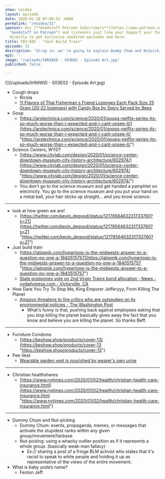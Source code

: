 ```yaml
---
show: noidea
layout: episode
date: 2020-01-28 07:00:53 -0800
permalink: "/noidea/31"
sponsor: Our [**Goodstuff Patreon Subscribers**](https://www.patreon.com/goodstuff
  "Goodstuff on Patreon") and listeners just like you! Support your favorite podcasts
  directly to get exclusive unedited episodes and more.
title: S03:E02 - "Just Build Train"
episode: 31
description: 'Strap in: we''re going to explain Dummy Chum and Nutpicking.'
mp3: ''
image: "/uploads/IHNIWID - S03E02 - Episode Art.jpg"
published: false

---
```

![](/uploads/IHNIWID - S03E02 - Episode Art.jpg)

* Cough drops
  * Ricola
  * [11 Flavors of Thai Fisherman s Friend Lozenges Each Pack Size 25 Gram (20-22 lozenges) with Candy Box by Spicy Served by Bees](https://www.amazon.com/dp/B01MYPY5T2/ref=cm_sw_em_r_mt_dp_U_bB1iEbS4M6DDQ)
* Goop
  * [https://arstechnica.com/science/2020/01/goops-netflix-series-its-so-much-worse-than-i-expected-and-i-cant-unsee-it/](https://arstechnica.com/science/2020/01/goops-netflix-series-its-so-much-worse-than-i-expected-and-i-cant-unsee-it/ "https://arstechnica.com/science/2020/01/goops-netflix-series-its-so-much-worse-than-i-expected-and-i-cant-unsee-it/")
* Science Centers, WYD?
  * [https://www.citylab.com/design/2020/01/science-center-downtown-museum-city-history-architecture/602974/](https://www.citylab.com/design/2020/01/science-center-downtown-museum-city-history-architecture/602974/ "https://www.citylab.com/design/2020/01/science-center-downtown-museum-city-history-architecture/602974/")
  * You don't go to the science museum and get handed a pamphlet on electricity. You go to the science museum and you put your hand on a metal ball, your hair sticks up straight... and you know science.

***

* look at how green we are!
  * [https://twitter.com/kevin_degood/status/1217856463231733760?s=21](https://twitter.com/kevin_degood/status/1217856463231733760?s=21 "https://twitter.com/kevin_degood/status/1217856463231733760?s=21")
* Just build train
  * [https://jalopnik.com/hyperloop-is-the-midwests-answer-to-a-question-no-one-a-1840515757](https://jalopnik.com/hyperloop-is-the-midwests-answer-to-a-question-no-one-a-1840515757 "https://jalopnik.com/hyperloop-is-the-midwests-answer-to-a-question-no-one-a-1840515757")
  * [State postpones vote on 2nd Virgin Trains bond allocation - News - vvdailypress.com - Victorville, CA](https://www.vvdailypress.com/news/20200115/state-postpones-vote-on-2nd-virgin-trains-bond-allocation)
* How Dare You Try To Stop Me, King Emporer Jefferyyy, From Killing The Planet
  * [Amazon threatens to fire critics who are outspoken on its environmental policies - The Washington Post](https://www.washingtonpost.com/technology/2020/01/02/amazon-threatens-fire-outspoken-employee-critics-its-environmental-policies/)
    * What's funny is that, pushing back against employees asking that you stop killing the planet basically gives away the fact that you know and believe you are killing the planet. So thanks Beff.

***

* Furniture Condoms
  * [https://keshow.shop/products/cover-13](https://keshow.shop/products/cover-13 "https://keshow.shop/products/cover-13")
* Pee Vest
  * [Wearable garden vest is nourished by wearer's own urine](https://inhabitat.com/wearable-garden-vest-is-nourished-by-wearers-own-urine/)

***

* Christian healthshares
  * [https://www.nytimes.com/2020/01/02/health/christian-health-care-insurance.html](https://www.nytimes.com/2020/01/02/health/christian-health-care-insurance.html "https://www.nytimes.com/2020/01/02/health/christian-health-care-insurance.html")

***

* Dummy Chum and Nut-picking
  * Dummy Chum: events, propaganda, memes, or messages that activate the stupidest ranks within any given group/movement/fanbase
  * Nut-picking: using a whacky outlier position as if it represents a whole group. (basically weak-man fallacy)
    * Ex:// sharing a post of a fringe BLM activist who states that it's racist to speak to white people and holding it up as representative of the views of the entire movement.
* What is baby yoda’s name?
  * Fenton Jeff